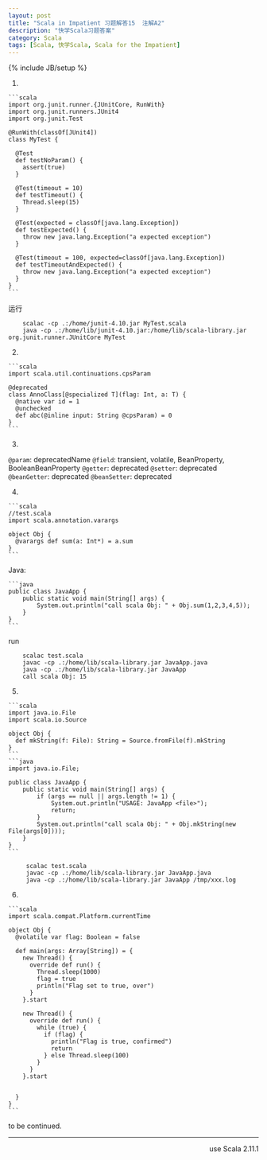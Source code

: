 ```yaml
---
layout: post
title: "Scala in Impatient 习题解答15  注解A2"
description: "快学Scala习题答案"
category: Scala
tags: [Scala, 快学Scala, Scala for the Impatient]
---
```

{% include JB/setup %}

1. 

    ```scala
    import org.junit.runner.{JUnitCore, RunWith}
    import org.junit.runners.JUnit4
    import org.junit.Test

    @RunWith(classOf[JUnit4])
    class MyTest {

      @Test
      def testNoParam() {
        assert(true)
      }

      @Test(timeout = 10)
      def testTimeout() {
        Thread.sleep(15)
      }

      @Test(expected = classOf[java.lang.Exception])
      def testExpected() {
        throw new java.lang.Exception("a expected exception")
      }

      @Test(timeout = 100, expected=classOf[java.lang.Exception])
      def testTimeoutAndExpected() {
        throw new java.lang.Exception("a expected exception")
      }
    }
    ```

  运行

        scalac -cp .:/home/junit-4.10.jar MyTest.scala
        java -cp .:/home/lib/junit-4.10.jar:/home/lib/scala-library.jar org.junit.runner.JUnitCore MyTest

2. 

    ```scala
    import scala.util.continuations.cpsParam

    @deprecated
    class AnnoClass[@specialized T](flag: Int, a: T) {
      @native var id = 1
      @unchecked
      def abc(@inline input: String @cpsParam) = 0
    }
    ```

3. 
`@param`: deprecatedName
`@field`: transient, volatile, BeanProperty, BooleanBeanProperty
`@getter`: deprecated
`@setter`: deprecated
`@beanGetter`: deprecated
`@beanSetter`: deprecated

4. 

    ```scala
    //test.scala
    import scala.annotation.varargs

    object Obj {
      @varargs def sum(a: Int*) = a.sum
    }
    ```
  Java:

    ```java
    public class JavaApp {
        public static void main(String[] args) {
            System.out.println("call scala Obj: " + Obj.sum(1,2,3,4,5));
        }
    }
    ```

  run

        scalac test.scala
        javac -cp .:/home/lib/scala-library.jar JavaApp.java
        java -cp .:/home/lib/scala-library.jar JavaApp 
        call scala Obj: 15

5. 

    ```scala
    import java.io.File
    import scala.io.Source

    object Obj {
      def mkString(f: File): String = Source.fromFile(f).mkString
    }
    ```
    ```java
    import java.io.File;

    public class JavaApp {
        public static void main(String[] args) {
            if (args == null || args.length != 1) {
                System.out.println("USAGE: JavaApp <file>");
                return;
            }
            System.out.println("call scala Obj: " + Obj.mkString(new File(args[0])));
        }
    }
    ```

         scalac test.scala 
         javac -cp .:/home/lib/scala-library.jar JavaApp.java
         java -cp .:/home/lib/scala-library.jar JavaApp /tmp/xxx.log

6. 

    ```scala
    import scala.compat.Platform.currentTime

    object Obj {
      @volatile var flag: Boolean = false

      def main(args: Array[String]) = {
        new Thread() {
          override def run() {
            Thread.sleep(1000)
            flag = true
            println("Flag set to true, over")
          }
        }.start

        new Thread() {
          override def run() {
            while (true) {
              if (flag) {
                println("Flag is true, confirmed")
                return
              } else Thread.sleep(100)
            }
          }
        }.start


      }
    }
    ```

to be continued.

----
<div align="right">use Scala 2.11.1</div>
